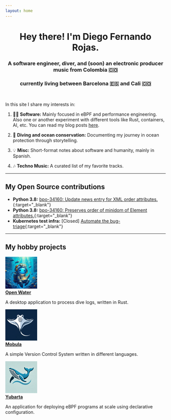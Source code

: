 ```yaml
---
layout: home
---
```


<div align="center" markdown="1">

# Hey there! I'm Diego Fernando Rojas.

### A software engineer, diver, and (soon) an electronic producer music from Colombia 🇨🇴
### currently living between Barcelona 🇪🇸 and Cali 🇨🇴
<br>

</div>

<div class="home-paragraph"  markdown="1">

In this site I share my interests in:

1. 👨‍💻 **Software:** Mainly focused in eBPF and performance engineering. Also one or another experiment with different tools like Rust, containers, AI, etc. You can read my blog posts [<u>here</u>](/software/).

2. 🐋 **Diving and ocean conservation:** Documenting my journey in ocean protection through storytelling.

3. 💡 **Misc:** Short-format notes about software and humanity, mainly in Spanish.

4. 🎶 **Techno Music:** A curated list of my favorite tracks.

<hr>

## My Open Source contributions

- **Python 3.8:** [bpo-34160: Update news entry for XML order attributes.](https://github.com/python/cpython/pull/12335){:target="_blank"}
- **Python 3.8:** [bpo-34160: Preserves order of minidom of Element attributes.](https://github.com/python/cpython/pull/10219){:target="_blank"}
- **Kubernetes test infra:** [Closed] [Automate the bug-triage](https://github.com/dfrojas/test-infra/pull/1){:target="_blank"}

<hr>

## My hobby projects

<div class="row row-cols-1 row-cols-md-2 g-4">
  <div class="col">
    <div class="d-flex align-items-start">
      <img src="/assets/img/openwater-logo.jpeg" alt="Project 1 Thumbnail" class="img-fluid me-3" style="max-width: 100px;">
      <div>
        <a href="https://github.com/dfrojas/openwater" target="_blank"><strong><u>Open Water</u></strong></a>
        <p>A desktop application to process dive logs, written in Rust.</p>
      </div>
    </div>
  </div>

  <div class="col">
    <div class="d-flex align-items-start">
      <img src="/assets/img/mobula.png" alt="Mobula Thumbnail" class="img-fluid me-3" style="max-width: 100px;">
      <div>
        <a href="https://github.com/dfrojas/yubarta" target="_blank"><strong><u>Mobula</u></strong></a>
        <p>A simple Version Control System written in different languages.</p>
      </div>
    </div>
  </div>

  <div class="col">
    <div class="d-flex align-items-start">
      <img src="/assets/img/yubarta_whale_logo.png" alt="Project 2 Thumbnail" class="img-fluid me-3" style="max-width: 100px;">
      <div>
        <a href="https://github.com/dfrojas/yubarta" target="_blank"><strong><u>Yubarta</u></strong></a>
        <p>An application for deploying eBPF programs at scale using declarative configuration.</p>
      </div>
    </div>
  </div>
</div>